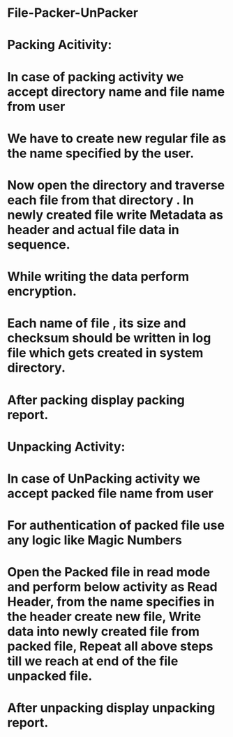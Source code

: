 # File-Packer-UnPacker

# Packing Acitivity:
# In case of packing activity we accept directory name and file name from user
# We have to create new regular file as the name specified by the user.
# Now open the directory and traverse each file from that directory . In newly created file write Metadata as header and actual file data in sequence.
# While writing the data perform encryption.
# Each name of file , its size and checksum should be written in log file which gets created in system directory.
# After packing display packing report.

# Unpacking Activity:
# In case of UnPacking activity we accept packed file name from user
# For authentication of packed file use any logic like Magic Numbers
# Open the Packed file in read mode and perform below activity as Read Header, from the name specifies in the header create new file, Write data into newly created file from packed file, Repeat all above steps till we reach at end of the file unpacked file.
# After unpacking display unpacking report.
